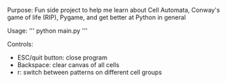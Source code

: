 Purpose: Fun side project to help me learn about Cell Automata, Conway's game of life (RIP), Pygame, and get better at Python in general

Usage:
'''
python main.py
'''

Controls:
-   ESC/quit button: close program
-   Backspace: clear canvas of all cells
-   r: switch between patterns on different cell groups

